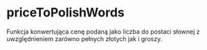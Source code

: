 # priceToPolishWords
Funkcja konwertująca cenę podaną jako liczba do postaci słownej z uwzględnieniem zarówno pełnych złotych jak i groszy.
